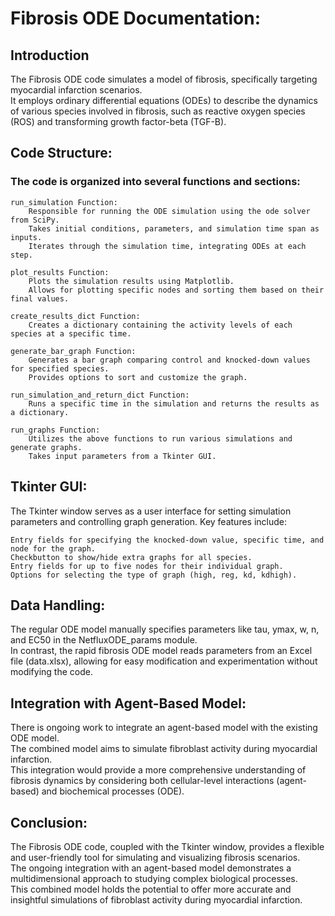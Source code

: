 # Fibrosis ODE Documentation:

## Introduction
The Fibrosis ODE code simulates a model of fibrosis, specifically targeting myocardial infarction scenarios.    
It employs ordinary differential equations (ODEs) to describe the dynamics of various species involved in fibrosis, such as reactive oxygen species (ROS) and transforming growth factor-beta (TGF-B).  

## Code Structure:

### The code is organized into several functions and sections:
    run_simulation Function:
        Responsible for running the ODE simulation using the ode solver from SciPy.
        Takes initial conditions, parameters, and simulation time span as inputs.
        Iterates through the simulation time, integrating ODEs at each step.

    plot_results Function:
        Plots the simulation results using Matplotlib.
        Allows for plotting specific nodes and sorting them based on their final values.

    create_results_dict Function:
        Creates a dictionary containing the activity levels of each species at a specific time.

    generate_bar_graph Function:
        Generates a bar graph comparing control and knocked-down values for specified species.
        Provides options to sort and customize the graph.

    run_simulation_and_return_dict Function:
        Runs a specific time in the simulation and returns the results as a dictionary.

    run_graphs Function:
        Utilizes the above functions to run various simulations and generate graphs.
        Takes input parameters from a Tkinter GUI.

## Tkinter GUI:
The Tkinter window serves as a user interface for setting simulation parameters and controlling graph generation. Key features include:

    Entry fields for specifying the knocked-down value, specific time, and node for the graph.
    Checkbutton to show/hide extra graphs for all species.
    Entry fields for up to five nodes for their individual graph.
    Options for selecting the type of graph (high, reg, kd, kdhigh).

## Data Handling:
The regular ODE model manually specifies parameters like tau, ymax, w, n, and EC50 in the NetfluxODE_params module.    
In contrast, the rapid fibrosis ODE model reads parameters from an Excel file (data.xlsx), allowing for easy modification and experimentation without modifying the code.   
 
## Integration with Agent-Based Model:
There is ongoing work to integrate an agent-based model with the existing ODE model.    
The combined model aims to simulate fibroblast activity during myocardial infarction.   
This integration would provide a more comprehensive understanding of fibrosis dynamics by considering both cellular-level interactions (agent-based) and biochemical processes (ODE).   

## Conclusion:
The Fibrosis ODE code, coupled with the Tkinter window, provides a flexible and user-friendly tool for simulating and visualizing fibrosis scenarios.     
The ongoing integration with an agent-based model demonstrates a multidimensional approach to studying complex biological processes.   
This combined model holds the potential to offer more accurate and insightful simulations of fibroblast activity during myocardial infarction.   
    
